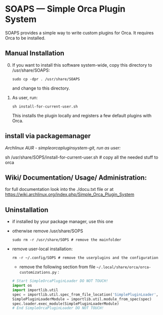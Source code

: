 SOAPS — Simple Orca Plugin System
===================================

SOAPS provides a simple way to write custom plugins for Orca. It requires Orca
to be installed.

Manual Installation
-------------------


0.  If you want to install this software system-wide, copy this directory to
    /usr/share/SOAPS:

        sudo cp -dpr . /usr/share/SOAPS
    and change to this directory.
2.  As user, run:

        sh install-for-current-user.sh

    This installs the plugin locally and registers a few default plugins with
    Orca.

install via packagemanager
--------------------------


*Archlinux AUR - simpleorcapluginsystem-git, run as user:*

sh /usr/share/SOPS/install-for-current-user.sh # copy all the needed stuff to orca

Wiki/ Documentation/ Usage/ Administration:
-------------------------------------------


for full documentation look into the ./docu.txt file or at
https://wiki.archlinux.org/index.php/Simple_Orca_Plugin_System

Uninstallation
--------------

-   if installed by your package manager, use this one
-   otherwise remove /usr/share/SOPS

        sudo rm -r /usr/share/SOPS # remove the mainfolder
-   remove user-local installation:

        rm -r ~/.config/SOPS # remove the userplugins and the configuration

    -   remove the following section from file `~/.local/share/orca/orca-customizations.py` :

    ```python
    # Start SimpleOrcaPluginLoader DO NOT TOUCH!
    import os
    import importlib.util
    spec = importlib.util.spec_from_file_location('SimplePluginLoader', os.path.expanduser('~')+'/.config/SOPS/SimplePluginLoader.py')
    SimplePluginLoaderModule = importlib.util.module_from_spec(spec)
    spec.loader.exec_module(SimplePluginLoaderModule)
    # End SimpleOrcaPluginLoader DO NOT TOUCH!
    ```


